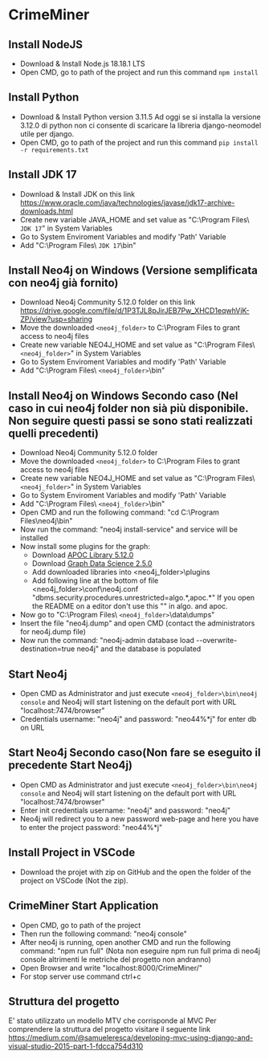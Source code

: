 # CrimeMiner

## Install NodeJS
- Download & Install Node.js 18.18.1 LTS
- Open CMD, go to path of the project and run this command `npm install`

## Install Python
- Download & Install Python version 3.11.5 Ad oggi se si installa la versione 3.12.0 di python non ci consente di scaricare la libreria django-neomodel utile per django.
- Open CMD, go to path of the project and run this command `pip install -r requirements.txt`

## Install JDK 17 
- Download & Install JDK on this link https://www.oracle.com/java/technologies/javase/jdk17-archive-downloads.html
- Create new variable JAVA_HOME and set value as "C:\Program Files\ `JDK 17`" in System Variables
- Go to System Enviroment Variables and modify 'Path' Variable 
- Add "C:\Program Files\ `JDK 17`\bin"

## Install Neo4j on Windows (Versione semplificata con neo4j già fornito)
- Download Neo4j Community 5.12.0 folder on this link https://drive.google.com/file/d/1P3TJL8pJirJEB7Pw_XHCD1eqwhVjK-ZP/view?usp=sharing
- Move the downloaded `<neo4j_folder>` to C:\Program Files to grant access to neo4j files
- Create new variable NEO4J_HOME and set value as "C:\Program Files\ `<neo4j_folder>`" in System Variables
- Go to System Enviroment Variables and modify 'Path' Variable 
- Add "C:\Program Files\ `<neo4j_folder>`\bin"

## Install Neo4j on Windows Secondo caso (Nel caso in cui neo4j folder non sià più disponibile. Non seguire questi passi se sono stati realizzati quelli precedenti)
- Download Neo4j Community 5.12.0 folder
- Move the downloaded `<neo4j_folder>` to C:\Program Files to grant access to neo4j files
- Create new variable NEO4J_HOME and set value as "C:\Program Files\ `<neo4j_folder>`" in System Variables
- Go to System Enviroment Variables and modify 'Path' Variable 
- Add "C:\Program Files\ `<neo4j_folder>`\bin"
- Open CMD and run the following command: "cd C:\Program Files\neo4j\bin"
- Now run the command: "neo4j install-service" and service will be installed
- Now install some plugins for the graph:
    - Download [APOC Library 5.12.0](https://github.com/neo4j/apoc/releases/tag/5.12.0)
    - Download [Graph Data Science 2.5.0](https://github.com/neo4j/graph-data-science/releases/tag/2.5.0)
    - Add downloaded libraries into <neo4j_folder>\plugins
    - Add following line at the bottom of file <neo4j_folder>\conf\neo4j.conf "dbms.security.procedures.unrestricted=algo.\*,apoc.\*" If you open the README on a editor don't use this "\" in algo. and apoc.
- Now go to "C:\Program Files\ `<neo4j_folder>`\data\dumps"
- Insert the file "neo4j.dump" and open CMD (contact the administrators for neo4j.dump file)
- Now run the command: "neo4j-admin database load --overwrite-destination=true neo4j" and the database is populated



## Start Neo4j
- Open CMD as Administrator and just execute `<neo4j_folder>\bin\neo4j console` and Neo4j will start listening on the default port with URL "localhost:7474/browser"
- Credentials username: "neo4j" and password: "neo44%*j" for enter db on URL

## Start Neo4j Secondo caso(Non fare se eseguito il precedente Start Neo4j)
- Open CMD as Administrator and just execute `<neo4j_folder>\bin\neo4j console` and Neo4j will start listening on the default port with URL "localhost:7474/browser"
- Enter init credentials username: "neo4j" and password: "neo4j"
- Neo4j will redirect you to a new password web-page and here you have to enter the project password: "neo44%*j"

## Install Project in VSCode
- Download the projet with zip on GitHub and the open the folder of the project on VSCode (Not the zip).

## CrimeMiner Start Application
- Open CMD, go to path of the project 
- Then run the following command: "neo4j console"
- After neo4j is running, open another CMD and run the following command: "npm run full" (Nota non eseguire npm run full prima di neo4j console altrimenti le metriche del progetto non andranno)
- Open Browser and write "localhost:8000/CrimeMiner/"
- For stop server use command ctrl+c

## Struttura del progetto
  E' stato utilizzato un modello MTV che corrisponde al MVC
  Per comprendere la struttura del progetto visitare il seguente link https://medium.com/@samueleresca/developing-mvc-using-django-and-visual-studio-2015-part-1-fdcca754d310